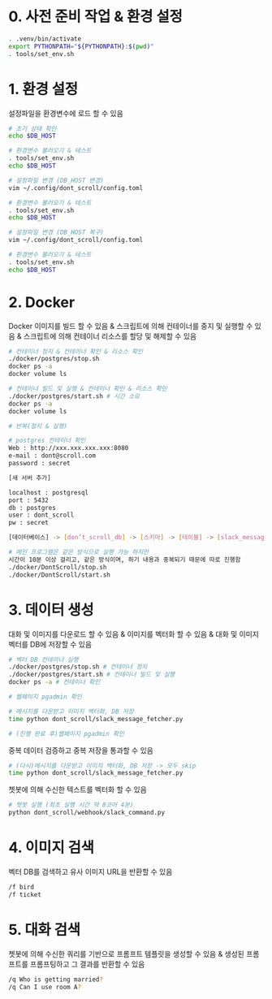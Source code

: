 # 0. 사전 준비 작업 & 환경 설정

```bash
. .venv/bin/activate
export PYTHONPATH="${PYTHONPATH}:$(pwd)"
. tools/set_env.sh
```

# 1. 환경 설정

설정파일을 환경변수에 로드 할 수 있음

```bash
# 초기 상태 확인
echo $DB_HOST

# 환경변수 불러오기 & 테스트
. tools/set_env.sh
echo $DB_HOST

# 설정파일 변경 (DB_HOST 변경)
vim ~/.config/dont_scroll/config.toml

# 환경변수 불러오기 & 테스트
. tools/set_env.sh
echo $DB_HOST

# 설정파일 변경 (DB_HOST 복구)
vim ~/.config/dont_scroll/config.toml

# 환경변수 불러오기 & 테스트
. tools/set_env.sh
echo $DB_HOST
```

# 2. Docker

Docker 이미지를 빌드 할 수 있음 & 스크립트에 의해 컨테이너를 중지 및 실행할 수 있음 & 스크립트에 의해 컨테이너 리소스를 할당 및 해제할 수 있음

```bash
# 컨테이너 정지 & 컨테이너 확인 & 리소스 확인
./docker/postgres/stop.sh
docker ps -a
docker volume ls

# 컨테이너 빌드 및 실행 & 컨테이너 확인 & 리소스 확인
./docker/postgres/start.sh # 시간 소요
docker ps -a
docker volume ls

# 반복(정지 & 실행)
```

```bash
# postgres 컨테이너 확인
Web : http://xxx.xxx.xxx.xxx:8080
e-mail : dont@scroll.com
password : secret

[새 서버 추가]

localhost : postgresql
port : 5432
db : postgres
user : dont_scroll
pw : secret

[데이터베이스] -> [don’t_scroll_db] -> [스키마] -> [테이블] -> [slack_message] -> [우클릭] -> [자료 보기/편집] -> [모든 자료]
```

```bash
# 메인 프로그램은 같은 방식으로 실행 가능 하지만 
시간이 10분 이상 걸리고, 같은 방식이며, 하기 내용과 중복되기 때문에 따로 진행함
./docker/DontScroll/stop.sh
./docker/DontScroll/start.sh
```

# 3. 데이터 생성

대화 및 이미지를 다운로드 할 수 있음 & 이미지를 벡터화 할 수 있음 & 대화 및 이미지 벡터를 DB에 저장할 수 있음

```bash
# 벡터 DB 컨테이너 실행
./docker/postgres/stop.sh # 컨테이너 정지
./docker/postgres/start.sh # 컨테이너 빌드 및 실행
docker ps -a # 컨테이너 확인

# 웹페이지 pgadmin 확인

# 메시지를 다운받고 이미지 백터화, DB 저장
time python dont_scroll/slack_message_fetcher.py

# (진행 완료 후)웹페이지 pgadmin 확인
```

중복 데이터 검증하고 중복 저장을 통과할 수 있음

```bash
# (다시)메시지를 다운받고 이미지 백터화, DB 저장 -> 모두 skip
time python dont_scroll/slack_message_fetcher.py
```

쳇봇에 의해 수신한 텍스트를 벡터화 할 수 있음

```bash
# 쳇봇 실행 (최초 실행 시간 약 8코어 4분)
python dont_scroll/webhook/slack_command.py
```

# 4. 이미지 검색

벡터 DB를 검색하고 유사 이미지 URL을 반환할 수 있음

```bash
/f bird
/f ticket
```


# 5. 대화 검색

쳇봇에 의해 수신한 쿼리를 기반으로 프롬프트 템플릿을 생성할 수 있음 & 생성된 프롬프트를 프롬프팅하고 그 결과를 반환할 수 있음

```bash
/q Who is getting married?
/q Can I use room A?
```

